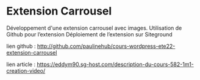 # Extension Carrousel

Développement d'une extension carrousel avec images.
Utilisation de Github pour l’extension
Déploiement de l’extension sur Siteground

lien github : http://github.com/paulinehub/cours-wordpress-ete22-extension-carrousel

lien article : https://eddym90.sg-host.com/description-du-cours-582-1m1-creation-video/